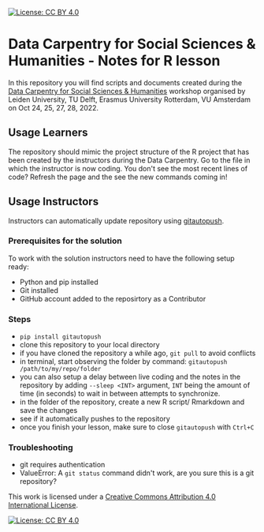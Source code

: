[![License: CC BY 4.0](https://img.shields.io/badge/License-CC_BY_4.0-lightgrey.svg)](https://creativecommons.org/licenses/by/4.0/)

# Data Carpentry for Social Sciences & Humanities  - Notes for R lesson
In this repository you will find scripts and documents created during the [Data Carpentry for Social Sciences & Humanities](https://eur-nl.github.io/2022-10-24-ldev-online/) workshop organised by Leiden University, TU Delft, Erasmus University Rotterdam, VU Amsterdam on Oct 24, 25, 27, 28, 2022.

## Usage Learners 
The repository should mimic the project structure of the R project that has been created by the instructors during the Data Carpentry. Go to the file in which the instructor is now coding. You don't see the most recent lines of code? Refresh the page and the see the new commands coming in!   

## Usage Instructors 
Instructors can automatically update repository using [gitautopush](https://pypi.org/project/gitautopush/). 

### Prerequisites for the solution
To work with the solution instructors need to have the following setup ready:
- Python and pip installed
- Git installed
- GitHub account added to the reposirtory as a Contributor 

### Steps
- `pip install gitautopush`
- clone this repository to your local directory
- if you have cloned the repository a while ago, `git pull` to avoid conflicts
- in terminal, start observing the folder by command: `gitautopush /path/to/my/repo/folder`
- you can also setup a delay between live coding and the notes in the repository by adding `--sleep <INT>` argument,  `INT` being the amount of time (in seconds) to wait in between attempts to synchronize.
- in the folder of the repository, create a new R script/ Rmarkdown and save the changes
- see if it automatically pushes to the repository
- once you finish your lesson, make sure to close `gitautopush` with `Ctrl+C`  

### Troubleshooting
- git requires authentication
- ValueError: A `git status` command didn't work, are you sure this is a git repository?

This work is licensed under a [Creative Commons Attribution 4.0 International License](https://creativecommons.org/licenses/by/4.0/).


[![License: CC BY 4.0](https://licensebuttons.net/l/by/4.0/80x15.png)](https://creativecommons.org/licenses/by/4.0/)

